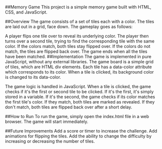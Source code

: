 ##Memory Game
This project is a simple memory game built with HTML, CSS, and JavaScript.

##Overview
The game consists of a set of tiles each with a color. The tiles are laid out in a grid, face down. The gameplay goes as follows:

A player flips one tile over to reveal its underlying color.
The player then turns over a second tile, trying to find the corresponding tile with the same color.
If the colors match, both tiles stay flipped over.
If the colors do not match, the tiles are flipped back over.
The game ends when all the tiles have been matched.
##Implementation
The game is implemented in pure JavaScript, without any external libraries. The game board is a simple grid of tiles, which are HTML div elements. Each tile has a data-color attribute which corresponds to its color. When a tile is clicked, its background color is changed to its data-color.

The game logic is handled in JavaScript. When a tile is clicked, the game checks if it's the first or second tile to be clicked. If it's the first, it's simply stored in a variable. If it's the second, the game checks if its color matches the first tile's color. If they match, both tiles are marked as revealed. If they don't match, both tiles are flipped back over after a short delay.

##How to Run
To run the game, simply open the index.html file in a web browser. The game will start immediately.

##Future Improvements
Add a score or timer to increase the challenge.
Add animations for flipping the tiles.
Add the ability to change the difficulty by increasing or decreasing the number of tiles.
